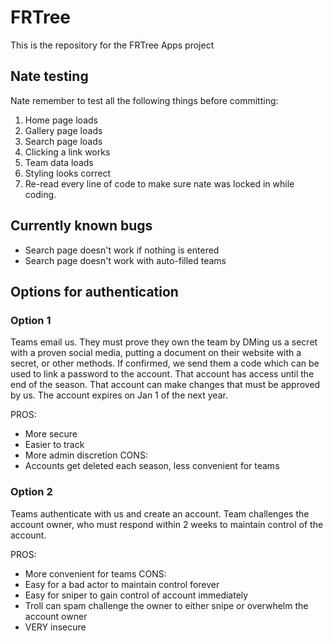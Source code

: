 # FRTree
This is the repository for the FRTree Apps project

## Nate testing
Nate remember to test all the following things before committing:
1. Home page loads
2. Gallery page loads
3. Search page loads
4. Clicking a link works
5. Team data loads
6. Styling looks correct
7. Re-read every line of code to make sure nate was locked in while coding. 

## Currently known bugs
* Search page doesn't work if nothing is entered
* Search page doesn't work with auto-filled teams

## Options for authentication

### Option 1
Teams email us. They must prove they own the team by DMing us a secret with a proven social media, putting a document on their website with a secret, or other methods. If confirmed, we send them a code which can be used to link a password to the account. That account has access until the end of the season. That account can make changes that must be approved by us. The account expires on Jan 1 of the next year.

PROS:
* More secure
* Easier to track
* More admin discretion
CONS:
* Accounts get deleted each season, less convenient for teams

### Option 2
Teams authenticate with us and create an account. Team challenges the account owner, who must respond within 2 weeks to maintain control of the account.

PROS:
* More convenient for teams
CONS:
* Easy for a bad actor to maintain control forever
* Easy for sniper to gain control of account immediately
* Troll can spam challenge the owner to either snipe or overwhelm the account owner
* VERY insecure